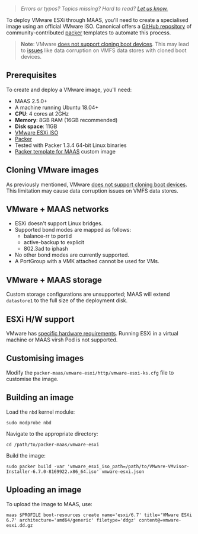 > *Errors or typos? Topics missing? Hard to read? <a href="https://docs.google.com/forms/d/e/1FAIpQLScIt3ffetkaKW3gDv6FDk7CfUTNYP_HGmqQotSTtj2htKkVBw/viewform?usp=pp_url&entry.1739714854=https://maas.io/docs/integrating-vmware-images" target = "_blank">Let us know.</a>*

To deploy VMware ESXi through MAAS, you'll need to create a specialised image using an official VMware ISO. Canonical offers a [GitHub repository](https://github.com/canonical/packer-maas) of community-contributed [packer](https://www.packer.io/) templates to automate this process.

> **Note**: VMware [does not support cloning boot devices](https://kb.vmware.com/s/article/84280). This may lead to [issues](https://kb.vmware.com/s/article/84349) like data corruption on VMFS data stores with cloned boot devices.

## Prerequisites

To create and deploy a VMware image, you'll need:

- MAAS 2.5.0+
- A machine running Ubuntu 18.04+
- **CPU**: 4 cores at 2GHz
- **Memory**: 8GB RAM (16GB recommended)
- **Disk space**: 11GB
- [VMware ESXi ISO](https://my.vmware.com/en/web/vmware/evalcenter?p=free-esxi6)
- [Packer](https://www.packer.io/intro/getting-started/install.html)
- Tested with Packer 1.3.4 64-bit Linux binaries
- [Packer template for MAAS](https://github.com/canonical/packer-maas) custom image

## Cloning VMware images

As previously mentioned, VMware [does not support cloning boot devices](https://kb.vmware.com/s/article/84280). This limitation may cause data corruption issues on VMFS data stores.

## VMware + MAAS networks

- ESXi doesn't support Linux bridges.
- Supported bond modes are mapped as follows:
  - balance-rr to portid
  - active-backup to explicit
  - 802.3ad to iphash
- No other bond modes are currently supported.
- A PortGroup with a VMK attached cannot be used for VMs.

## VMware + MAAS storage

Custom storage configurations are unsupported; MAAS will extend `datastore1` to the full size of the deployment disk.

## ESXi H/W support

VMware has [specific hardware requirements](https://www.vmware.com/resources/compatibility/search.php). Running ESXi in a virtual machine or MAAS virsh Pod is not supported.

## Customising images

Modify the `packer-maas/vmware-esxi/http/vmware-esxi-ks.cfg` file to customise the image.

## Building an image

Load the `nbd` kernel module:

```nohighlight
sudo modprobe nbd
```

Navigate to the appropriate directory:

```nohighlight
cd /path/to/packer-maas/vmware-esxi
```

Build the image:

```nohighlight
sudo packer build -var 'vmware_esxi_iso_path=/path/to/VMware-VMvisor-Installer-6.7.0-8169922.x86_64.iso' vmware-esxi.json
```

## Uploading an image

To upload the image to MAAS, use:

```nohighlight
maas $PROFILE boot-resources create name='esxi/6.7' title='VMware ESXi 6.7' architecture='amd64/generic' filetype='ddgz' content@=vmware-esxi.dd.gz
```
